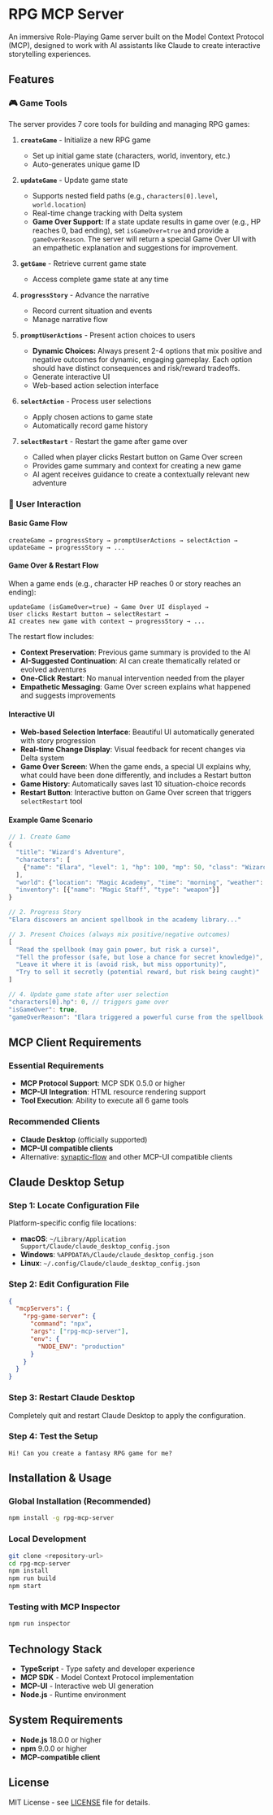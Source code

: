 # RPG MCP Server

An immersive Role-Playing Game server built on the Model Context Protocol (MCP), designed to work with AI assistants like Claude to create interactive storytelling experiences.

## Features

### 🎮 Game Tools

The server provides 7 core tools for building and managing RPG games:

1. **`createGame`** - Initialize a new RPG game
   - Set up initial game state (characters, world, inventory, etc.)
   - Auto-generates unique game ID

2. **`updateGame`** - Update game state
   - Supports nested field paths (e.g., `characters[0].level`, `world.location`)
   - Real-time change tracking with Delta system
   - **Game Over Support:** If a state update results in game over (e.g., HP reaches 0, bad ending), set `isGameOver=true` and provide a `gameOverReason`. The server will return a special Game Over UI with an empathetic explanation and suggestions for improvement.

3. **`getGame`** - Retrieve current game state
   - Access complete game state at any time

4. **`progressStory`** - Advance the narrative
   - Record current situation and events
   - Manage narrative flow

5. **`promptUserActions`** - Present action choices to users
   - **Dynamic Choices:** Always present 2-4 options that mix positive and negative outcomes for dynamic, engaging gameplay. Each option should have distinct consequences and risk/reward tradeoffs.
   - Generate interactive UI
   - Web-based action selection interface

6. **`selectAction`** - Process user selections
   - Apply chosen actions to game state
   - Automatically record game history

7. **`selectRestart`** - Restart the game after game over
   - Called when player clicks Restart button on Game Over screen
   - Provides game summary and context for creating a new game
   - AI agent receives guidance to create a contextually relevant new adventure

### 🎯 User Interaction

#### Basic Game Flow

```text
createGame → progressStory → promptUserActions → selectAction → updateGame → progressStory → ...
```

#### Game Over & Restart Flow

When a game ends (e.g., character HP reaches 0 or story reaches an ending):

```text
updateGame (isGameOver=true) → Game Over UI displayed →
User clicks Restart button → selectRestart →
AI creates new game with context → progressStory → ...
```

The restart flow includes:

- **Context Preservation**: Previous game summary is provided to the AI
- **AI-Suggested Continuation**: AI can create thematically related or evolved adventures
- **One-Click Restart**: No manual intervention needed from the player
- **Empathetic Messaging**: Game Over screen explains what happened and suggests improvements

#### Interactive UI

- **Web-based Selection Interface**: Beautiful UI automatically generated with story progression
- **Real-time Change Display**: Visual feedback for recent changes via Delta system
- **Game Over Screen**: When the game ends, a special UI explains why, what could have been done differently, and includes a Restart button
- **Game History**: Automatically saves last 10 situation-choice records
- **Restart Button**: Interactive button on Game Over screen that triggers `selectRestart` tool

#### Example Game Scenario

```typescript
// 1. Create Game
{
  "title": "Wizard's Adventure",
  "characters": [
    {"name": "Elara", "level": 1, "hp": 100, "mp": 50, "class": "Wizard"}
  ],
  "world": {"location": "Magic Academy", "time": "morning", "weather": "sunny"},
  "inventory": [{"name": "Magic Staff", "type": "weapon"}]
}

// 2. Progress Story
"Elara discovers an ancient spellbook in the academy library..."

// 3. Present Choices (always mix positive/negative outcomes)
[
  "Read the spellbook (may gain power, but risk a curse)",
  "Tell the professor (safe, but lose a chance for secret knowledge)",
  "Leave it where it is (avoid risk, but miss opportunity)",
  "Try to sell it secretly (potential reward, but risk being caught)"
]

// 4. Update game state after user selection
"characters[0].hp": 0, // triggers game over
"isGameOver": true,
"gameOverReason": "Elara triggered a powerful curse from the spellbook and lost all HP. If you had chosen to consult the professor or left the book alone, you might have avoided this fate."
```

## MCP Client Requirements

### Essential Requirements

- **MCP Protocol Support**: MCP SDK 0.5.0 or higher
- **MCP-UI Integration**: HTML resource rendering support
- **Tool Execution**: Ability to execute all 6 game tools

### Recommended Clients

- **Claude Desktop** (officially supported)
- **MCP-UI compatible clients**
- Alternative: [synaptic-flow](https://github.com/idosal/mcp-ui) and other MCP-UI compatible clients

## Claude Desktop Setup

### Step 1: Locate Configuration File

Platform-specific config file locations:

- **macOS**: `~/Library/Application Support/Claude/claude_desktop_config.json`
- **Windows**: `%APPDATA%/Claude/claude_desktop_config.json`  
- **Linux**: `~/.config/Claude/claude_desktop_config.json`

### Step 2: Edit Configuration File

```json
{
  "mcpServers": {
    "rpg-game-server": {
      "command": "npx",
      "args": ["rpg-mcp-server"],
      "env": {
        "NODE_ENV": "production"
      }
    }
  }
}
```

### Step 3: Restart Claude Desktop

Completely quit and restart Claude Desktop to apply the configuration.

### Step 4: Test the Setup

```text
Hi! Can you create a fantasy RPG game for me?
```

## Installation & Usage

### Global Installation (Recommended)

```bash
npm install -g rpg-mcp-server
```

### Local Development

```bash
git clone <repository-url>
cd rpg-mcp-server
npm install
npm run build
npm start
```

### Testing with MCP Inspector

```bash
npm run inspector
```

## Technology Stack

- **TypeScript** - Type safety and developer experience
- **MCP SDK** - Model Context Protocol implementation
- **MCP-UI** - Interactive web UI generation
- **Node.js** - Runtime environment

## System Requirements

- **Node.js** 18.0.0 or higher
- **npm** 9.0.0 or higher
- **MCP-compatible client**

## License

MIT License - see [LICENSE](LICENSE) file for details.
